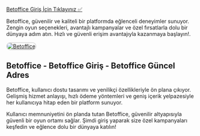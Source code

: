 <a href="http://www.redly.vip/3A5tsFl">Betoffice Giriş İçin Tıklayınız ✅</a>

<p>Betoffice, güvenilir ve kaliteli bir platformda eğlenceli deneyimler sunuyor. Zengin oyun seçenekleri, avantajlı kampanyalar ve özel fırsatlarla dolu bir dünyaya adım atın. Hızlı ve güvenli erişim avantajıyla kazanmaya başlayın!.</p>

<a href="http://www.redly.vip/3A5tsFl" title="Betoffice">
  <img src="https://i.ibb.co/MkY55wf/photo-2025-01-15-16-52-46.jpg" alt="Betoffice" style="max-width: 100%; border: 2px solid #ddd; border-radius: 10px;">
</a>

<h2>Betoffice - Betoffice Giriş - Betoffice Güncel Adres</h2>

<p>Betoffice, kullanıcı dostu tasarımı ve yenilikçi özellikleriyle ön plana çıkıyor. Gelişmiş hizmet anlayışı, hızlı ödeme yöntemleri ve geniş içerik yelpazesiyle her kullanıcıya hitap eden bir platform sunuyor.</p>

<p>Kullanıcı memnuniyetini ön planda tutan Betoffice, güvenilir altyapısıyla güvenli bir oyun ortamı sağlar. Şimdi giriş yaparak size özel kampanyaları keşfedin ve eğlence dolu bir dünyaya katılın!</p>
